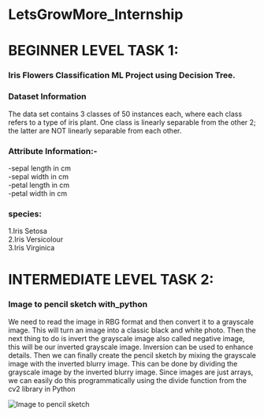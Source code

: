 # LetsGrowMore_Internship

 # BEGINNER LEVEL TASK 1:
 ### Iris Flowers Classification ML Project using Decision Tree.
 ### Dataset Information
The data set contains 3 classes of 50 instances each, where each class refers to a type of iris plant. One class is linearly separable from the other 2; the latter are NOT linearly separable from each other.

### Attribute Information:-
-sepal length in cm<br>
-sepal width in cm<br>
-petal length in cm<br>
-petal width in cm<br>
### species: 
1.Iris Setosa<br>
2.Iris Versicolour <br>
3.Iris Virginica<br>


 # INTERMEDIATE LEVEL TASK 2:
 ### Image to pencil sketch with_python
We need to read the image in RBG format and then convert it to a grayscale image. This will turn an image into a classic black and white photo. Then the next thing to do is invert the grayscale image also called negative image, this will be our inverted grayscale image. Inversion can be used to enhance details. Then we can finally create the pencil sketch by mixing the grayscale image with the inverted blurry image. This can be done by dividing the grayscale image by the inverted blurry image. Since images are just arrays, we can easily do this programmatically using the divide function from the cv2 library in Python

![Image to pencil sketch](https://user-images.githubusercontent.com/78841522/137795752-e8a9c5a8-cc27-4fbb-96c4-d41e0ed497b7.jpeg)
